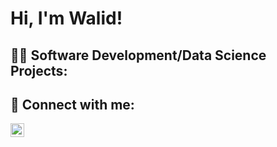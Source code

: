 <h1>Hi, I'm Walid! </h1>

<h2>👨‍💻 Software Development/Data Science Projects:</h2>

<h2> 🤳 Connect with me:</h2>

[<img align="left" alt="welsayed | LinkedIn" width="22px" src="https://cdn.jsdelivr.net/npm/simple-icons@v3/icons/linkedin.svg" />][linkedin]

[linkedin]: https://linkedin.com/in/w-elsayed
